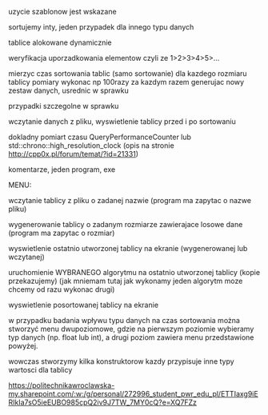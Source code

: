 uzycie szablonow jest wskazane


sortujemy inty, jeden przypadek dla innego typu danych


tablice alokowane dynamicznie


weryfikacja uporzadkowania elementow czyli ze 1>2>3>4>5>...


mierzyc czas sortowania tablic (samo sortowanie) dla kazdego rozmiaru tablicy pomiary
wykonac np 100razy za kazdym razem generujac nowy zestaw danych, usrednic w sprawku


przypadki szczegolne w sprawku


wczytanie danych z pliku, wyswietlenie tablicy przed i po sortowaniu


dokladny pomiart czasu QueryPerformanceCounter lub std::chrono::high_resolution_clock 
(opis na stronie http://cpp0x.pl/forum/temat/?id=21331)


komentarze, jeden program, exe


MENU:


wczytanie tablicy z pliku o zadanej nazwie (program ma zapytac o nazwe pliku)


wygenerowanie tablicy o zadanym rozmiarze zawierajace losowe dane (program ma zapytac o rozmiar)


wyswietlenie ostatnio utworzonej tablicy na ekranie (wygenerowanej lub wczytanej)


uruchomienie WYBRANEGO algorytmu na ostatnio utworzonej tablicy (kopie przekazujemy)
(jak mniemam tutaj jak wykonamy jeden algorytm moze chcemy od razu wykonac drugi)


wyswietlenie posortowanej tablicy na ekranie


w przypadku badania wpływu typu danych na czas sortowania
można stworzyć menu dwupoziomowe, gdzie na pierwszym poziomie wybieramy typ danych (np. float
lub int), a drugi poziom zawiera menu przedstawione powyżej.


wowczas stworzymy kilka konstruktorow kazdy przypisuje inne typy wartosci dla tablicy

https://politechnikawroclawska-my.sharepoint.com/:w:/g/personal/272996_student_pwr_edu_pl/ETTIaxg9iERIkIa7sO5ieEUBO985cpQ2iv9J7TW_7MY0cQ?e=XQ7FZz
